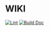 # WIKI

[![Lint](https://github.com/TI1049/wiki/actions/workflows/lint.yml/badge.svg)](https://github.com/TI1049/wiki/actions/workflows/lint.yml)
[![Build Doc](https://github.com/TI1049/wiki/actions/workflows/build_doc.yml/badge.svg)](https://github.com/TI1049/wiki/actions/workflows/build_doc.yml)
